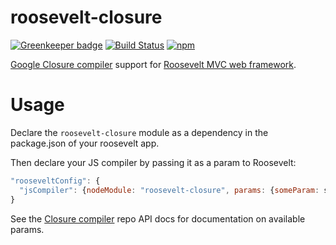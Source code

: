 roosevelt-closure
===

[![Greenkeeper badge](https://badges.greenkeeper.io/rooseveltframework/roosevelt-closure.svg)](https://greenkeeper.io/)
[![Build Status](https://travis-ci.org/rooseveltframework/roosevelt-closure.svg?branch=master)](https://travis-ci.org/rooseveltframework/roosevelt-closure) [![npm](https://img.shields.io/npm/v/roosevelt-closure.svg)](https://www.npmjs.com/package/roosevelt-closure)

[Google Closure compiler](https://developers.google.com/closure/compiler) support for [Roosevelt MVC web framework](https://github.com/rooseveltframework/roosevelt).

# Usage

Declare the `roosevelt-closure` module as a dependency in the package.json of your roosevelt app.

Then declare your JS compiler by passing it as a param to Roosevelt:

```js
"rooseveltConfig": {
  "jsCompiler": {nodeModule: "roosevelt-closure", params: {someParam: someValue}}
}
```

See the [Closure compiler](https://www.npmjs.com/package/google-closure-compiler-js) repo API docs for documentation on available params.
